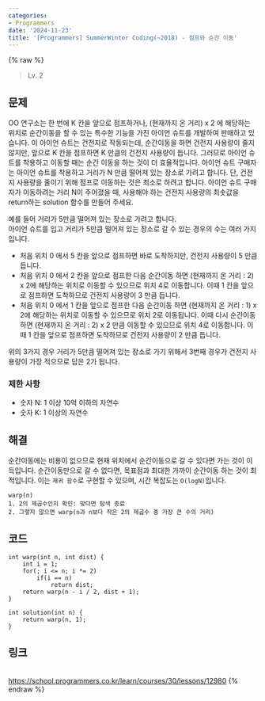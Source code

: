 ```yaml
---
categories:
- Programmers
date: '2024-11-23'
title: '[Programmers] SummerWinter Coding(~2018) - 점프와 순간 이동'
---
```


{% raw %}
> Lv. 2<br>

## 문제
OO 연구소는 한 번에 K 칸을 앞으로 점프하거나, (현재까지 온 거리) x 2 에 해당하는 위치로 순간이동을 할 수 있는 특수한 기능을 가진 아이언 슈트를 개발하여 판매하고 있습니다. 이 아이언 슈트는 건전지로 작동되는데, 순간이동을 하면 건전지 사용량이 줄지 않지만, 앞으로 K 칸을 점프하면 K 만큼의 건전지 사용량이 듭니다. 그러므로 아이언 슈트를 착용하고 이동할 때는 순간 이동을 하는 것이 더 효율적입니다. 아이언 슈트 구매자는 아이언 슈트를 착용하고 거리가 N 만큼 떨어져 있는 장소로 가려고 합니다. 단, 건전지 사용량을 줄이기 위해 점프로 이동하는 것은 최소로 하려고 합니다. 아이언 슈트 구매자가 이동하려는 거리 N이 주어졌을 때, 사용해야 하는 건전지 사용량의 최솟값을 return하는 solution 함수를 만들어 주세요.

예를 들어 거리가 5만큼 떨어져 있는 장소로 가려고 합니다.  
아이언 슈트를 입고 거리가 5만큼 떨어져 있는 장소로 갈 수 있는 경우의 수는 여러 가지입니다.

-   처음 위치 0 에서 5 칸을 앞으로 점프하면 바로 도착하지만, 건전지 사용량이 5 만큼 듭니다.
-   처음 위치 0 에서 2 칸을 앞으로 점프한 다음 순간이동 하면 (현재까지 온 거리 : 2) x 2에 해당하는 위치로 이동할 수 있으므로 위치 4로 이동합니다. 이때 1 칸을 앞으로 점프하면 도착하므로 건전지 사용량이 3 만큼 듭니다.
-   처음 위치 0 에서 1 칸을 앞으로 점프한 다음 순간이동 하면 (현재까지 온 거리 : 1) x 2에 해당하는 위치로 이동할 수 있으므로 위치 2로 이동됩니다. 이때 다시 순간이동 하면 (현재까지 온 거리 : 2) x 2 만큼 이동할 수 있으므로 위치 4로 이동합니다. 이때 1 칸을 앞으로 점프하면 도착하므로 건전지 사용량이 2 만큼 듭니다.

위의 3가지 경우 거리가 5만큼 떨어져 있는 장소로 가기 위해서 3번째 경우가 건전지 사용량이 가장 적으므로 답은 2가 됩니다.

### 제한 사항
-   숫자 N: 1 이상 10억 이하의 자연수
-   숫자 K: 1 이상의 자연수

## 해결
순간이동에는 비용이 없으므로 현재 위치에서 순간이동으로 갈 수 있다면 가는 것이 이득입니다. 순간이동만으로 갈 수 없다면, 목표점과 최대한 가까이 순간이동 하는 것이 최적입니다. 이는 `재귀 함수`로 구현할 수 있으며, 시간 복잡도는 `O(logN)`입니다.

```
warp(n)
1. 2의 제곱수인지 확인: 맞다면 탐색 종료
2. 그렇지 않으면 warp(n과 n보다 작은 2의 제곱수 중 가장 큰 수의 거리)
```

## 코드
```
int warp(int n, int dist) {
    int i = 1;
    for(; i <= n; i *= 2)
        if(i == n)
            return dist;
    return warp(n - i / 2, dist + 1);
}

int solution(int n) {
    return warp(n, 1);
}
```

## 링크
<br>https://school.programmers.co.kr/learn/courses/30/lessons/12980
{% endraw %}